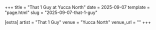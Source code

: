 +++
title = "That 1 Guy at Yucca North"
date = 2025-09-07
template = "page.html"
slug = "2025-09-07-that-1-guy"

[extra]
artist = "That 1 Guy"
venue = "Yucca North"
venue_url = ""
+++
